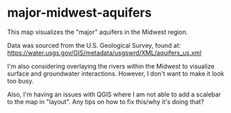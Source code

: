 # major-midwest-aquifers

This map visualizes the "major" aquifers in the Midwest region. 

Data was sourced from the U.S. Geological Survey, found at:
https://water.usgs.gov/GIS/metadata/usgswrd/XML/aquifers_us.xml

I'm also considering overlaying the rivers within the Midwest to visualize surface and groundwater interactions. However, I don't want to make it look too busy.

Also, I'm having an issues with QGIS where I am not able to add a scalebar to the map in "layout". Any tips on how to fix this/why it's doing that?